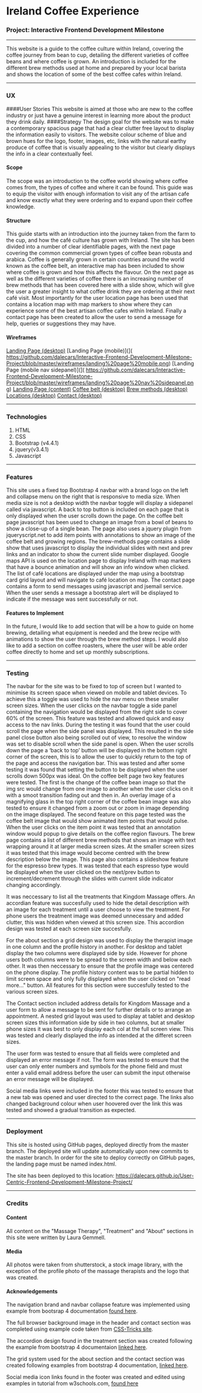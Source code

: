 # Ireland Coffee Experience
### Project: Interactive Frontend Development Milestone
___
This website is a guide to the coffee culture within Ireland, covering the coffee journey from bean to cup, detailing the different varieties of coffee beans and where coffee is grown. An introduction is included for the different brew methods used at home and prepared by your local barista and shows the location of some of the best coffee cafes within Ireland.
___
### UX
####User Stories
This website is aimed at those who are new to the coffee industry or just have a genuine interest in learning more about the product they drink daily. 
####Strategy
The design goal for the website was to make a contemporary spacious page that had a clear clutter free layout to display the information easily to visitors. The website colour scheme of blue and brown hues for the logo, footer, images, etc, links with the natural earthy produce of coffee that is visually appealing to the visitor but clearly displays the info in a clear contextually feel.
#### Scope
The scope was an introduction to the coffee world showing where coffee comes from, the types of coffee and where it can be found. This guide was to equip the visitor with enough information to visit any of the artisan cafe and know exactly what they were ordering and to expand upon their coffee knowledge.
#### Structure
This guide starts with an introduction into the journey taken from the farm to the cup, and how the café culture has grown with Ireland. The site has been divided into a number of clear identifiable pages, with the next page covering the common commercial grown types of coffee bean robusta and arabica. Coffee is generally grown in certain countries around the world known as the coffee belt, an interactive map has been included to show where coffee is grown and how this affects the flavour. 
On the next page as well as the different varieties of coffee there is an increasing number of brew methods that has been covered here with a slide show, which will give the user a greater insight to what coffee drink they are ordering at their next café visit. 
Most importantly for the user location page has been used that contains a location map with map markers to show where they can experience some of the best artisan coffee cafes within Ireland. 
Finally a contact page has been created to allow the user to send a message for help, queries or suggestions they may have. 

#### Wireframes
[Landing Page (desktop)]( https://github.com/dalecars/Interactive-Frontend-Development-Milestone-Project/blob/master/wireframes/landing%20page%20desktop.png)
[Landing Page (mobile)](]( https://github.com/dalecars/Interactive-Frontend-Development-Milestone-Project/blob/master/wireframes/landing%20page%20mobile.png)
[Landing Page (mobile nav sidepanel)](]( https://github.com/dalecars/Interactive-Frontend-Development-Milestone-Project/blob/master/wireframes/landing%20page%20nav%20sidepanel.png)
[Landing Page (content)](https://github.com/dalecars/Interactive-Frontend-Development-Milestone-Project/blob/master/wireframes/landing%20page%20content.png)
[Coffee belt (desktop)]( https://github.com/dalecars/Interactive-Frontend-Development-Milestone-Project/blob/master/wireframes/coffee%20belt%20desktop.png)
[Brew methods (desktop)]( https://github.com/dalecars/Interactive-Frontend-Development-Milestone-Project/blob/master/wireframes/brew%20method%20desktop.png)
[Locations (desktop)]( https://github.com/dalecars/Interactive-Frontend-Development-Milestone-Project/blob/master/wireframes/locations%20desktop.png)
[Contact (desktop)]( https://github.com/dalecars/Interactive-Frontend-Development-Milestone-Project/blob/master/wireframes/contact%20desktop.png)
___
### Technologies
1. HTML
2. CSS
3. Bootstrap (v4.4.1)
4. jquery(v3.4.1)
5. Javascript  
___
### Features
This site uses a fixed top Bootstrap 4 navbar with a brand logo on the left and collapse menu on the right that is responsive to media size. When media size is not a desktop width the navbar toggle will display a sidepanel called via javascript. A back to top button is included on each page that is only displayed when the user scrolls down the page.
On the coffee belt page javascript has been used to change an image from a bowl of beans to show a close-up of a single bean. The page also uses a jquery plugin from jqueryscript.net to add item points with annotations to show an image of the coffee belt and growing regions.
The brew-methods page contains a slide show that uses javascript to display the individual slides with next and prev links and an indicator to show the current slide number displayed.
Google maps API is used on the location page to display Ireland with map markers that have a bounce animation and will show an info window when clicked. The list of café locations are displayed under the map using a bootstrap card grid layout and will navigate to café location on map.
The contact page contains a form to send messages using javascript and jsemail service. When the user sends a message a bootstrap alert will be displayed to indicate if the message was sent successfully or not. 
#### Features to Implement
In the future, I would like to add section that will be a how to guide on home brewing, detailing what equipment is needed and the brew recipe with animations to show the user through the brew method steps. I would also like to add a section on coffee roasters, where the user will be able order coffee directly to home and set up monthly subscriptions.
___
### Testing
The navbar for the site was to be fixed to top of screen but I wanted to minimise its screen space when viewed on mobile and tablet devices. To achieve this a toggle was used to hide the nav menu on these smaller screen sizes. When the user clicks on the navbar toggle a side panel containing the navigation would be displayed from the right side to cover 60% of the screen. This feature was tested and allowed quick and easy access to the nav links. During the testing it was found that the user could scroll the page when the side panel was displayed.  This resulted in the side panel close button also being scrolled out of view, to resolve the window was set to disable scroll when the side panel is open. 
When the user scrolls down the page a ‘back to top’ button will be displayed in the bottom right corner of the screen, this is to allow the user to quickly return to the top of the page and access the navigation bar. This was tested and after some testing it was found that setting the button to be displayed when the user scrolls down 500px was ideal.
On the coffee belt page two key features were tested. The first is the change of the coffee bean image so that the img src would change from one image to another when the user clicks on it with a smoot transition fading out and then in. An overlay image of a magnifying glass in the top right corner of the coffee bean image was also tested to ensure it changed from a zoom out or zoom in image depending on the image displayed. The second feature on this page tested was the coffee belt image that would show animated item points that would pulse. When the user clicks on the item point it was tested that an annotation window would popup to give details on the coffee region flavours.
The brew page contains a list of different brew methods that shows an image with text wrapping around it at larger media screen sizes. At the smaller screen sizes it was tested that this image would become centred with the brew description below the image. This page also contains a slideshow feature for the espresso brew types. It was tested that each espresso type would be displayed when the user clicked on the next/prev button to increment/decrement through the slides with current slide indicator changing accordingly.



It was neccessary to list all the treatments that Kingdom Massage offers. An accordian feature was succesfully used to hide the detail description with an image for each treatment until a user choose to view the treatment. For phone users the treatment image was deemed 
unnecessary and added clutter, this was hidden when viewed at this screen size. This accordion design was tested at each screen size succesfully.

For the about section a grid design was used to display the therapist image in one column and the profile history in another. For desktop and tablet display the two columns were displayed side by side. However for phone users both columns were to be spread to the screen width and below each other. It was then neccessary to ensure that the profile image was centered on the phone display. The profile history content was to be partial hidden to limit screen space and only fully displayed when the user clicked on "read more..." button. All features for this section were succesfully tested to the various screen sizes.

The Contact section included address details for Kingdom Massage and a user form to allow a message to be sent for further details or to arrange an appointment. A nested grid layout was used to display at tablet and desktop screen sizes this information side by side in two columns, but at smaller phone sizes it was best to only display each col at the full screen view. This was tested and clearly displayed the info as intended at the differet screen sizes.

The user form was tested to ensure that all fields were completed and displayed an error message if not. The form was tested to ensure that the user can only enter numbers and symbols for the phone field and must enter a valid email address before the user can submit the input otherwise an error message will be displayed. 

Social media links were included in the footer this was tested to ensure that a new tab was opened and user directed to the correct page. The links also changed background colour when user hoovered over the link this was tested and showed a gradual transition as expected.  

___
### Deployment

This site is hosted using GitHub pages, deployed directly from the master branch. The deployed site will update automatically upon new commits to the master branch. In order for the site to deploy correctly on GitHub pages, the landing page must be named index.html.

The site has been deployed to this location:
https://dalecars.github.io/User-Centric-Frontend-Development-Milestone-Project/  

___
### Credits

#### Content

All content on the "Massage Therapy", "Treatment" and "About" sections in this site were written by Laura Gemmell.

#### Media
All photos were taken from shutterstock, a stock image library, with the exception of the profile photo of the massage therapists and the logo that was created.

#### Acknowledgements

The navigation brand and navbar collapse feature was implemented using example from bootsrap 4 documentation [found here](https://getbootstrap.com/docs/4.0/components/navbar/).

The full browser background image in the header and contact section was completed using example code taken from [CSS-Tricks site](https://css-tricks.com/perfect-full-page-background-image/).

The accordion design found in the treatment section was created following the example from bootstrap 4 documentaion [linked here](https://getbootstrap.com/docs/4.1/components/collapse/).

The grid system used for the about section and the contact section was created following examples from bootstrap 4 documentation, [linked here](https://getbootstrap.com/docs/4.0/layout/grid/).

Social media icon links found in the footer was created and edited using examples in tutorial from w3schools.com, [found here](https://www.w3schools.com/howto/howto_css_social_media_buttons.asp)
